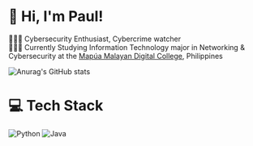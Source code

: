 <!-- Level 3: Add custom code -->

# 👋 Hi, I'm Paul!
👩🏻‍💻 Cybersecurity Enthusiast, Cybercrime watcher <br/>
👩🏻‍🎓 Currently Studying Information Technology major in Networking & Cybersecurity at the [Mapúa Malayan Digital College](https://www.mmdc.mcl.edu.ph/), Philippines<br/>

<!-- GitHub stats from https://github.com/anuraghazra/github-readme-stats -->
![Anurag's GitHub stats](https://github-readme-stats.vercel.app/api?username=J0eychnpulpey&show_icons=true&theme=radical)

# 💻 Tech Stack
<!-- Badges from https://github.com/Ileriayo/markdown-badges -->
![Python](https://img.shields.io/badge/python-3670A0?style=for-the-badge&logo=python&logoColor=ffdd54)
![Java](https://img.shields.io/badge/java-%23ED8B00.svg?style=for-the-badge&logo=openjdk&logoColor=white)

